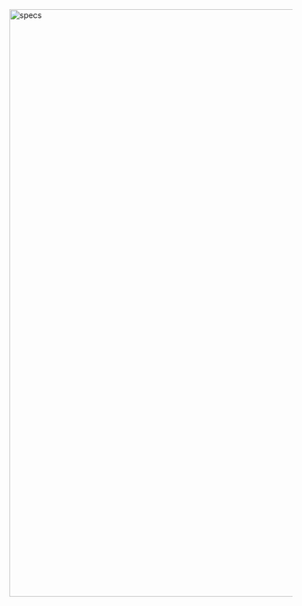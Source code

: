 <img width="1047" alt="specs" src="https://github.com/c1earcase/tranq/assets/8038214/96613216-a9fc-4003-b270-79ee8f2f6e53">
